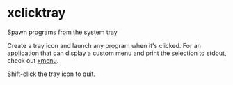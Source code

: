 # xclicktray
Spawn programs from the system tray

Create a tray icon and launch any program when it's clicked. For an application that can display a custom menu and print the selection to stdout, check out [xmenu](https://github.com/phillbush/xmenu).

Shift-click the tray icon to quit.

